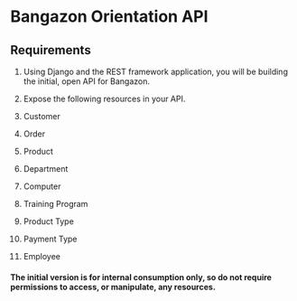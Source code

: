 # Bangazon Orientation API

## Requirements
1. Using Django and the REST framework application, you will be building the initial, open API for Bangazon.
2. Expose the following resources in your API.

  1. Customer
  1. Order
  1. Product
  1. Department
  1. Computer
  1. Training Program
  1. Product Type
  1. Payment Type
  1. Employee

#### The initial version is for internal consumption only, so do not require permissions to access, or manipulate, any resources.


